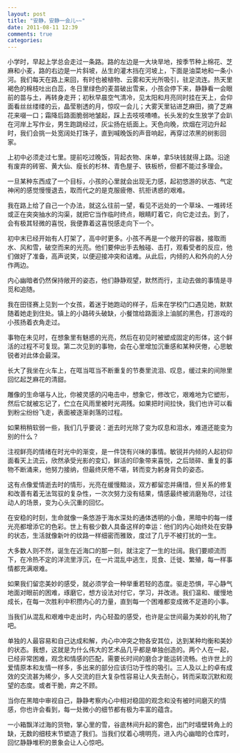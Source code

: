 ```yaml
---
layout: post
title: "安静，安静一会儿~~"
date: 2011-08-11 12:39
comments: true
categories:
---
```


小学时，早起上学总会走过一条路。路的左边是一大块旱地，按季节种上棉花、芝麻和小麦，路的右边是一片斜坡，丛生的灌木挡在河坡上，下面是油菜地和一条小河。我们每天在路上来回，有时也被植物、云雾和天光所吸引，驻足流连。热天里褐色的棉枝吐出白蕊，冬日里绿色的麦苗破出雪来，小孩会停下来，静静看一会眼前的苗与土，再转身走开；初秋早晨空气清冷，见太阳和月亮同时挂在天上，会仰面看丝丝缕缕的云，晶莹剔透的月，惊叹一会儿；大雾天里钻进芝麻田，摘了芝麻花来啜一口；霜降后路面脆弱地皱起，踩上去吱吱喳喳。长头发的女生放学了会趴在河岸上写作业，男生跑跳经过，灰尘扬在纸面上。天色向晚，炊烟在河边升起时，我们会挑一处宽阔处打珠子，直到喊晚饭的声音响起，再穿过浓黑的树影回家。

上初中必须走过七里。提前吃过晚饭，背起衣物、床单，拿5块钱就得上路。沿途有废弃的砖窑、黄大仙、瘦长的杉林、青色屋子、铁板桥，但都不能过多理会。

一旦某种东西成了一个目标，小孩的心里就会出现无力感，起初悠游的状态、气定神闲的感觉慢慢退去，取而代之的是克服疲倦、抗拒诱惑的艰难。

我在路上给了自己一个办法，就这么往前一望，看见不远处的一个草垛、一堆砖坯或正在突突抽水的沟渠，就把它当作临时终点，眼睛盯着它，向它走过去。到了，会有极其轻微的喜悦，我便靠着这喜悦感走向下一个。

初中末已经开始有人打架了，高中时更多。小孩不再是一个敞开的容器，接取雨水、风和雪，破空而来的光亮。他们要伸出手去触碰、击打，观看受者的反应，他们做好了准备，高声说笑，以便迎接冲突和诘难。从此后，内倾的人和外向的人分作两边。

内心幽暗者仍然保持敞开的姿态，他们静静观望，默然而行，主动去做的事情是寻觅和追随。

我在田径赛上见到一个女孩，着迷于她跑动的样子，后来在学校门口遇见她，默默随着她走到住处。镇上的小路砖头破缺，小餐馆给路面涂上油腻的黑色，打游戏的小孩扬着衣角走过。

事物在未见时，在想象里有魅惑的光亮，然后在初见时被塑成固定的形体，这个鲜活的过程不可复现。第二次见到的事物，会在心里增加沉重感和某种厌倦，心思敏锐者对此体会最深。

长大了我坐在火车上，在哐当哐当不断重复的节奏里流泪、叹息，缓过来的间隙里回忆起芝麻花的清甜。

雕像的生命堪与人比，你被灵感的闪电击中，想象它，修改它，艰难地为它塑形，然后它就被忘记了，伫立在风雨里被时光凋残。如果把时间拉快，我们也许可以看到粉尘纷纷飞走，表面被逐渐剥落的过程。

如果稍稍软弱一些，我们几乎要说：逝去时光除了变为叹息和泪水，难道还能变为别的什么？

注视鲜亮的情绪在时光中的渐变，是一件饶有兴味的事情。敏锐并内倾的人起初仰面看天上流云，欣然承受光影的变幻，鲜活的印象带来喜悦，之后琐碎、重复的事物不断涌来，他努力接纳，但最终厌倦不堪，转而变为躬身背负的姿态。

这有点像爱情逝去时的情形，光亮在缓慢黯淡，双方都留恋并痛惜，但关系的修复和改善有着无法驾驭的复杂性，一次次努力没有结果，情感最终被消磨殆尽，过往动人的场景，变为心头沉重的回忆。

在安稳的时刻，生命就像一条悠游于海水深处的通体透明的小鱼，黑暗中的每一缕光亮都增添它的色彩。世上有极少数人具备这样的幸运：他们的内心始终处在安静的状态，生活就像新叶的纹路一样细密而雅致，度过了几乎不被打扰的一生。

大多数人则不然，诞生在近海口的那一刻，就注定了一生的壮阔。我们要顺流而下，在冷热不定的洋流里浮沉，在一片混乱中逃生，觅食、迁徙、繁殖，每一样事情都充满艰难。

如果我们留恋美妙的感受，就必须学会一种举重若轻的态度。驱走恐惧，平心静气地面对眼前的困难，琢磨它，想方设法对付它，学习，并改进。我们温和、缓慢地成长，在每一次胜利中积攒内心的力量，直到每一个困难都变成微不足道的小事。

当我们从混乱和艰难中走出时，内心轻盈的感受，也许是尘世间最为美妙的礼物了吧。

单独的人最容易和自己达成和解，内心中冲突之物各安其位，达到某种均衡和美妙的状态。我想，这就是为什么伟大的艺术品几乎都是单独创造的。两个人在一起，已经非常困难，观念和情感的匹配，需要长时间的磨合才能运转流畅。也许世上的爱情原本和友情一样多，多出来的部分应该归功于性的吸引。三人及以上的卓有成效的交流甚为稀少，多人交流的巨大复杂性容易让人失去耐心，转而采取沉默和观望的态度。或者干脆，弃之不顾。

当你在黑暗中审视自己，静静考察内心中相对稳固的观念和没有被时间磨灭的情感，你也许会看到，每一处微小的细节都有极为丰富的蕴含。

一小箱飘洋过海的货物，掌心里的雪，谷底林间升起的雾色，出门时墙壁转角上的缺，无数的细枝末节塑造了我们。当我们仗着心境明亮，进入内心幽暗的仓库时，回忆静静堆积的景象会让人心惊吧。
